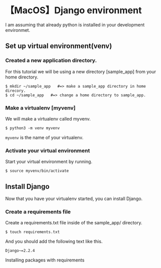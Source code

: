 # 【MacOS】Django environment
I am assuming that already python is installed in your development environmet.

## Set up virtual environment(venv)
### Created a new application directory.
For this tutorial we will be using a new directory [sample_app] from your home directory.

```command-line
$ mkdir ~/sample_app   #=> make a sample_app directory in home direcory.
$ cd ~/sample_app   #=> change a home directory to sample_app.
```
### Make a virtualenv [myvenv]
We will make a virtualenv called myvenv.
```command-line
$ python3 -m venv myvenv
```
`myvenv` is the name of your virtualenv.

### Activate your virtual environment
Start your virtual environment by running.

```command-line
$ source myvenv/bin/activate
```

## Install Django
Now that you have your virtualenv started, you can install Django.
### Create a requirements file
Create a requirements.txt file inside of the sample_app/ directory.
```command-line
$ touch requirements.txt
```
And you should add the following text like this.
``` requirements.tx
Django~=2.2.4
```

Installing packages with requirements
